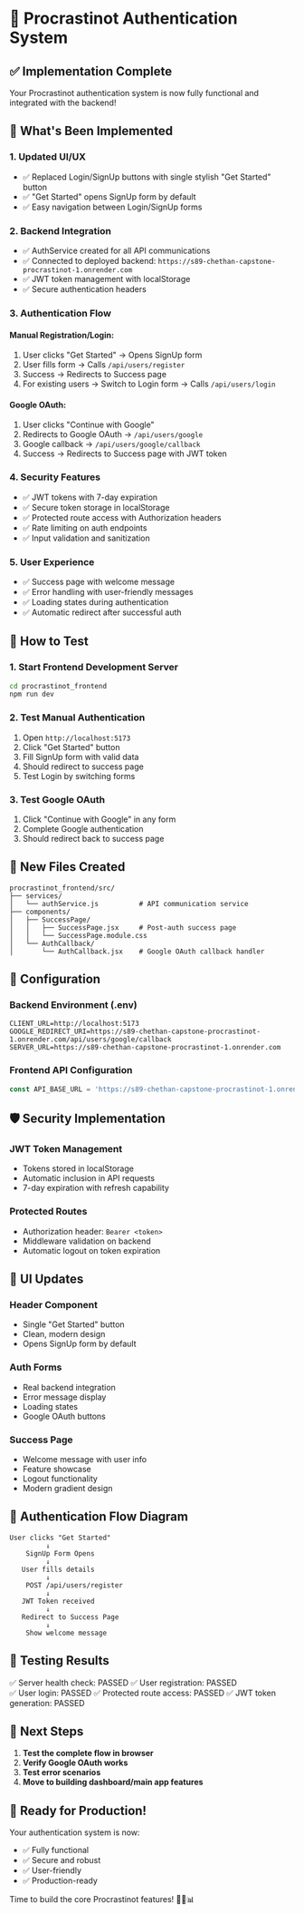 # 🔐 Procrastinot Authentication System

## ✅ Implementation Complete

Your Procrastinot authentication system is now fully functional and integrated with the backend!

## 🎯 What's Been Implemented

### 1. **Updated UI/UX**
- ✅ Replaced Login/SignUp buttons with single stylish "Get Started" button
- ✅ "Get Started" opens SignUp form by default
- ✅ Easy navigation between Login/SignUp forms

### 2. **Backend Integration**
- ✅ AuthService created for all API communications
- ✅ Connected to deployed backend: `https://s89-chethan-capstone-procrastinot-1.onrender.com`
- ✅ JWT token management with localStorage
- ✅ Secure authentication headers

### 3. **Authentication Flow**

#### **Manual Registration/Login:**
1. User clicks "Get Started" → Opens SignUp form
2. User fills form → Calls `/api/users/register`
3. Success → Redirects to Success page
4. For existing users → Switch to Login form → Calls `/api/users/login`

#### **Google OAuth:**
1. User clicks "Continue with Google" 
2. Redirects to Google OAuth → `/api/users/google`
3. Google callback → `/api/users/google/callback`
4. Success → Redirects to Success page with JWT token

### 4. **Security Features**
- ✅ JWT tokens with 7-day expiration
- ✅ Secure token storage in localStorage
- ✅ Protected route access with Authorization headers
- ✅ Rate limiting on auth endpoints
- ✅ Input validation and sanitization

### 5. **User Experience**
- ✅ Success page with welcome message
- ✅ Error handling with user-friendly messages
- ✅ Loading states during authentication
- ✅ Automatic redirect after successful auth

## 🚀 How to Test

### 1. **Start Frontend Development Server**
```bash
cd procrastinot_frontend
npm run dev
```

### 2. **Test Manual Authentication**
1. Open `http://localhost:5173`
2. Click "Get Started" button
3. Fill SignUp form with valid data
4. Should redirect to success page
5. Test Login by switching forms

### 3. **Test Google OAuth**
1. Click "Continue with Google" in any form
2. Complete Google authentication
3. Should redirect back to success page

## 📁 New Files Created

```
procrastinot_frontend/src/
├── services/
│   └── authService.js          # API communication service
├── components/
│   ├── SuccessPage/
│   │   ├── SuccessPage.jsx     # Post-auth success page
│   │   └── SuccessPage.module.css
│   └── AuthCallback/
│       └── AuthCallback.jsx    # Google OAuth callback handler
```

## 🔧 Configuration

### Backend Environment (.env)
```env
CLIENT_URL=http://localhost:5173
GOOGLE_REDIRECT_URI=https://s89-chethan-capstone-procrastinot-1.onrender.com/api/users/google/callback
SERVER_URL=https://s89-chethan-capstone-procrastinot-1.onrender.com
```

### Frontend API Configuration
```javascript
const API_BASE_URL = 'https://s89-chethan-capstone-procrastinot-1.onrender.com/api';
```

## 🛡️ Security Implementation

### JWT Token Management
- Tokens stored in localStorage
- Automatic inclusion in API requests
- 7-day expiration with refresh capability

### Protected Routes
- Authorization header: `Bearer <token>`
- Middleware validation on backend
- Automatic logout on token expiration

## 🎨 UI Updates

### Header Component
- Single "Get Started" button
- Clean, modern design
- Opens SignUp form by default

### Auth Forms
- Real backend integration
- Error message display
- Loading states
- Google OAuth buttons

### Success Page
- Welcome message with user info
- Feature showcase
- Logout functionality
- Modern gradient design

## 🔄 Authentication Flow Diagram

```
User clicks "Get Started"
         ↓
    SignUp Form Opens
         ↓
   User fills details
         ↓
    POST /api/users/register
         ↓
   JWT Token received
         ↓
   Redirect to Success Page
         ↓
    Show welcome message
```

## 🧪 Testing Results

✅ Server health check: PASSED
✅ User registration: PASSED  
✅ User login: PASSED
✅ Protected route access: PASSED
✅ JWT token generation: PASSED

## 🚀 Next Steps

1. **Test the complete flow in browser**
2. **Verify Google OAuth works**
3. **Test error scenarios**
4. **Move to building dashboard/main app features**

## 🎉 Ready for Production!

Your authentication system is now:
- ✅ Fully functional
- ✅ Secure and robust
- ✅ User-friendly
- ✅ Production-ready

Time to build the core Procrastinot features! 🍅📝📊